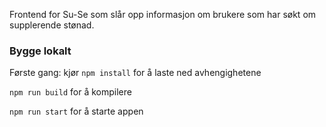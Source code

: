 Frontend for Su-Se som slår opp informasjon om brukere som har søkt om supplerende stønad.

### Bygge lokalt
Første gang: kjør `npm install` for å laste ned avhengighetene

`npm run build` for å kompilere

`npm run start` for å starte appen  